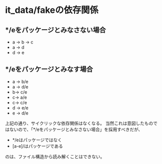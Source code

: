 # it_data/fakeの依存関係

## \*/eをパッケージとみなさない場合
* a -> b -> c
* a -> d
* d -> e

## \*/eをパッケージとみなす場合
* a -> b/e
* a -> d/e
* b-> c/e
* c-> a/e
* c-> c/e
* d -> e/e
* e -> d/e

上記の通り、サイクリックな依存関係はなくなる。
当然これは意図したものではないので、「\*/eをパッケージとみなさない場合」を採用すべきだが、

* \*/eはパッケージではなく
* [a-e]/はパッケージである

のは、ファイル構造から読み解くことはできない。

